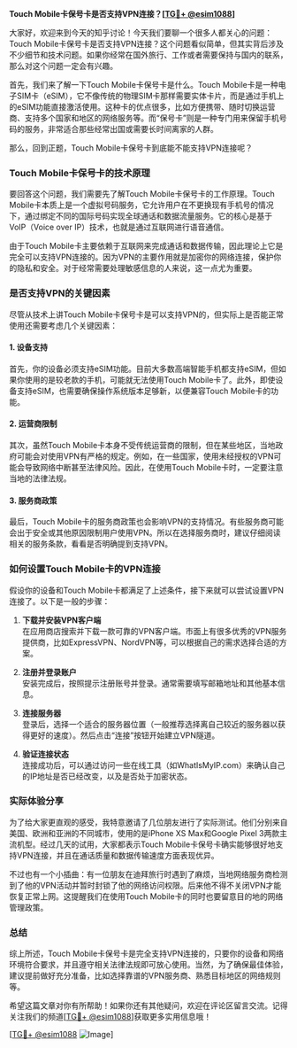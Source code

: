 **Touch Mobile卡保号卡是否支持VPN连接？[[TG💪+ @esim1088](https://t.me/s/esim1088)]**

大家好，欢迎来到今天的知乎讨论！今天我们要聊一个很多人都关心的问题：Touch Mobile卡保号卡是否支持VPN连接？这个问题看似简单，但其实背后涉及不少细节和技术问题。如果你经常在国外旅行、工作或者需要保持与国内的联系，那么对这个问题一定会有兴趣。

首先，我们来了解一下Touch Mobile卡保号卡是什么。Touch Mobile卡是一种电子SIM卡（eSIM），它不像传统的物理SIM卡那样需要实体卡片，而是通过手机上的eSIM功能直接激活使用。这种卡的优点很多，比如方便携带、随时切换运营商、支持多个国家和地区的网络服务等。而“保号卡”则是一种专门用来保留手机号码的服务，非常适合那些经常出国或需要长时间离家的人群。

那么，回到正题，Touch Mobile卡保号卡到底能不能支持VPN连接呢？

### Touch Mobile卡保号卡的技术原理

要回答这个问题，我们需要先了解Touch Mobile卡保号卡的工作原理。Touch Mobile卡本质上是一个虚拟号码服务，它允许用户在不更换现有手机号的情况下，通过绑定不同的国际号码实现全球通话和数据流量服务。它的核心是基于VoIP（Voice over IP）技术，也就是通过互联网进行语音通信。

由于Touch Mobile卡主要依赖于互联网来完成通话和数据传输，因此理论上它是完全可以支持VPN连接的。因为VPN的主要作用就是加密你的网络连接，保护你的隐私和安全。对于经常需要处理敏感信息的人来说，这一点尤为重要。

### 是否支持VPN的关键因素

尽管从技术上讲Touch Mobile卡保号卡是可以支持VPN的，但实际上是否能正常使用还需要考虑几个关键因素：

#### 1. **设备支持**
   首先，你的设备必须支持eSIM功能。目前大多数高端智能手机都支持eSIM，但如果你使用的是较老款的手机，可能就无法使用Touch Mobile卡了。此外，即使设备支持eSIM，也需要确保操作系统版本足够新，以便兼容Touch Mobile卡的功能。

#### 2. **运营商限制**
   其次，虽然Touch Mobile卡本身不受传统运营商的限制，但在某些地区，当地政府可能会对使用VPN有严格的规定。例如，在一些国家，使用未经授权的VPN可能会导致网络中断甚至法律风险。因此，在使用Touch Mobile卡时，一定要注意当地的法律法规。

#### 3. **服务商政策**
   最后，Touch Mobile卡的服务商政策也会影响VPN的支持情况。有些服务商可能会出于安全或其他原因限制用户使用VPN。所以在选择服务商时，建议仔细阅读相关的服务条款，看看是否明确提到支持VPN。

### 如何设置Touch Mobile卡的VPN连接

假设你的设备和Touch Mobile卡都满足了上述条件，接下来就可以尝试设置VPN连接了。以下是一般的步骤：

1. **下载并安装VPN客户端**  
   在应用商店搜索并下载一款可靠的VPN客户端。市面上有很多优秀的VPN服务提供商，比如ExpressVPN、NordVPN等，可以根据自己的需求选择合适的方案。

2. **注册并登录账户**  
   安装完成后，按照提示注册账号并登录。通常需要填写邮箱地址和其他基本信息。

3. **连接服务器**  
   登录后，选择一个适合的服务器位置（一般推荐选择离自己较近的服务器以获得更好的速度）。然后点击“连接”按钮开始建立VPN隧道。

4. **验证连接状态**  
   连接成功后，可以通过访问一些在线工具（如WhatIsMyIP.com）来确认自己的IP地址是否已经改变，以及是否处于加密状态。

### 实际体验分享

为了给大家更直观的感受，我特意邀请了几位朋友进行了实际测试。他们分别来自美国、欧洲和亚洲的不同城市，使用的是iPhone XS Max和Google Pixel 3两款主流机型。经过几天的试用，大家都表示Touch Mobile卡保号卡确实能够很好地支持VPN连接，并且在通话质量和数据传输速度方面表现优异。

不过也有一个小插曲：有一位朋友在迪拜旅行时遇到了麻烦，当地网络服务商检测到了他的VPN活动并暂时封锁了他的网络访问权限。后来他不得不关闭VPN才能恢复正常上网。这提醒我们在使用Touch Mobile卡的同时也要留意目的地的网络管理政策。

### 总结

综上所述，Touch Mobile卡保号卡是完全支持VPN连接的，只要你的设备和网络环境符合要求，并且遵守相关法律法规即可放心使用。当然，为了确保最佳体验，建议提前做好充分准备，比如选择靠谱的VPN服务商、熟悉目标地区的网络规则等。

希望这篇文章对你有所帮助！如果你还有其他疑问，欢迎在评论区留言交流。记得关注我们的频道[[TG💪+ @esim1088](https://t.me/s/esim1088)]获取更多实用信息哦！

[[TG💪+ @esim1088](https://t.me/s/esim1088) ![Image](https://i.postimg.cc/4NQfJmqS/Snipaste-2025-05-13-00-14-12.png)]